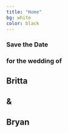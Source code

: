 ```yaml
---
title: "Home"
bg: white
color: black
---
```


<div class="c">
    <h3>Save the Date</h3>
    <h3>for the wedding of</h3>
    <h2 class=""><strong>Britta</strong></h2>
    <h2 class="">&</h2>
    <h2 class=""><strong>Bryan</strong></h2>
</div>
